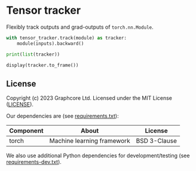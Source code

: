 # Tensor tracker

Flexibly track outputs and grad-outputs of `torch.nn.Module`.

```python
with tensor_tracker.track(module) as tracker:
    module(inputs).backward()

print(list(tracker))

display(tracker.to_frame())
```

## License

Copyright (c) 2023 Graphcore Ltd. Licensed under the MIT License ([LICENSE](LICENSE)).

Our dependencies are (see [requirements.txt](requirements.txt)):

| Component | About | License |
| --- | --- | --- |
| torch | Machine learning framework | BSD 3-Clause |

We also use additional Python dependencies for development/testing (see [requirements-dev.txt](requirements-dev.txt)).
